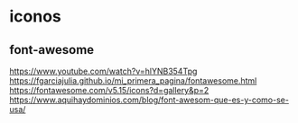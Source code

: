 # iconos

## font-awesome
https://www.youtube.com/watch?v=hlYNB354Tpg
https://fgarciajulia.github.io/mi_primera_pagina/fontawesome.html
https://fontawesome.com/v5.15/icons?d=gallery&p=2
https://www.aquihaydominios.com/blog/font-awesom-que-es-y-como-se-usa/
